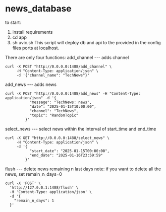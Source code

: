 # news_database

to start:
1) install requirements
2) cd app
3) sh uvic.sh
This script will deploy db and api to the provided in the config files ports at localhost.

There are only four functions:
add_channel --- adds channel
```
curl -X POST "http://0.0.0.0:1488/add_channel" \
     -H "Content-Type: application/json" \
     -d '{"channel_name": "TechNews"}'
```

add_news --- adds news
```
curl -X POST "http://0.0.0.0:1488/add_news" -H "Content-Type: application/json" -d '{                                             
           "message": "TechNews: news",
           "date": "2025-01-15T10:00:00",
           "channel": "TechNews",
           "topic": "RandomTopic"
         }'
```
select_news --- select news within the interval of start_time and end_time
```
curl -X GET "http://0.0.0.0:1488/select_news" \
     -H "Content-Type: application/json" \
     -d '{
           "start_date": "2025-01-15T00:00:00",
           "end_date": "2025-01-16T23:59:59"
         }'
```

flush --- delete news remaining n last days
note: if you want to delete all the news, set remain_n_days=0
```
curl -X 'POST' \
  'http://127.0.0.1:1488/flush' \
  -H 'Content-Type: application/json' \
  -d '{
    "remain_n_days": 1
  }'
```

